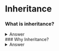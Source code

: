 # Inheritance
 ### What is inheritance?
 <details>
 
  <summary>Answer</summary>
  Inheritance is a mechanism in which one class acquires the property of another class.
  
</details>
### Why Inheritance?
<details>
 <summary>Answer</summary>
 1.Waste of Time
 2.Resourse
 3.Not Feasible
</details>

  

